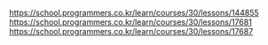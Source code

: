 https://school.programmers.co.kr/learn/courses/30/lessons/144855
https://school.programmers.co.kr/learn/courses/30/lessons/17681
https://school.programmers.co.kr/learn/courses/30/lessons/17687
